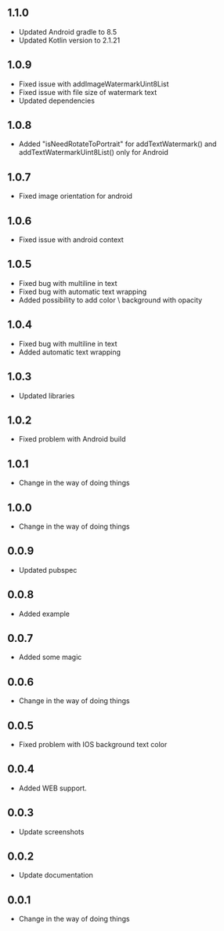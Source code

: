 ## 1.1.0
* Updated Android gradle to 8.5
* Updated Kotlin version to 2.1.21

## 1.0.9
* Fixed issue with addImageWatermarkUint8List
* Fixed issue with file size of watermark text
* Updated dependencies

## 1.0.8
* Added "isNeedRotateToPortrait" for addTextWatermark() and addTextWatermarkUint8List() only for Android

## 1.0.7
* Fixed image orientation for android

## 1.0.6
* Fixed issue with android context

## 1.0.5
* Fixed bug with multiline in text
* Fixed bug with automatic text wrapping
* Added possibility to add color \ background with opacity

## 1.0.4
* Fixed bug with multiline in text
* Added automatic text wrapping

## 1.0.3
* Updated libraries

## 1.0.2
* Fixed problem with Android build

## 1.0.1
* Change in the way of doing things

## 1.0.0
* Change in the way of doing things

## 0.0.9
* Updated pubspec

## 0.0.8
* Added example 

## 0.0.7
* Added some magic

## 0.0.6
* Change in the way of doing things

## 0.0.5
* Fixed problem with IOS background text color 

## 0.0.4

* Added WEB support.

## 0.0.3

* Update screenshots

## 0.0.2

* Update documentation

## 0.0.1

* Change in the way of doing things
